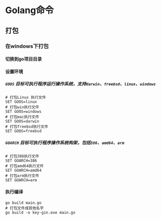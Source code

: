 # Golang命令

## 打包

### 在windows下打包
#### 切换到go项目目录
#### 设置环境
##### `GOOS` 目标可执行程序运行操作系统，支持`darwin`、`freebsd`、`linux`、`windows`
```batch
# 打包Linux 执行文件
SET GOOS=linux
# 打包win执行文件
SET GOOS=windows
# 打包mac执行文件
SET GOOS=darwin
# 打包freebsd执行文件
SET GOOS=freebsd
```
##### `GOARCH` 目标可执行程序操作系统构架，包括`386`、`amd64`、`arm`
```batch
# 打包386执行文件
SET GOARCH=386
# 打包amd64执行文件
SET GOARCH=amd64
# 打包arm执行文件
SET GOARCH=arm
```
#### 执行编译
```batch
go build main.go
# 打包文件成其他名字
go build -o key-gin.exe main.go
```
